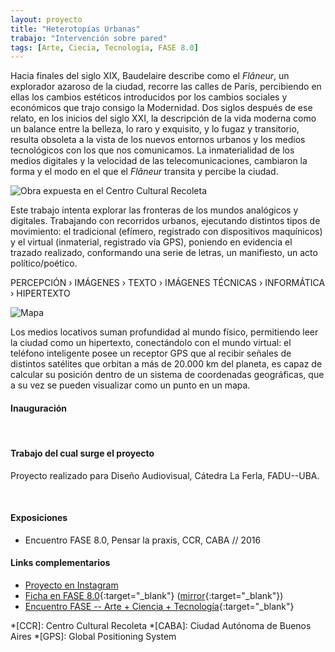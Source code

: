 ```yaml
---
layout: proyecto
title: "Heterotopías Urbanas"
trabajo: "Intervención sobre pared"
tags: [Arte, Ciecia, Tecnología, FASE 8.0]
---
```


Hacia finales del siglo XIX, Baudelaire describe como el *Flâneur*, un explorador azaroso de la ciudad, recorre las calles de París, percibiendo en ellas los cambios estéticos introducidos por los cambios sociales y económicos que trajo consigo la Modernidad. Dos siglos después de ese relato, en los inicios del siglo XXI, la descripción de la vida moderna como un balance entre la belleza, lo raro y exquisito, y lo fugaz y transitorio, resulta obsoleta a la vista de los nuevos entornos urbanos y los medios tecnológicos con los que nos comunicamos. La inmaterialidad de los medios digitales y la velocidad de las telecomunicaciones, cambiaron la forma y el modo en el que el *Flâneur* transita y percibe la ciudad.  

<img src="{{ site.baseurl }}/img/2016_heterotopías-1.jpg" alt="Obra expuesta en el Centro Cultural Recoleta" />

Este trabajo intenta explorar las fronteras de los mundos analógicos y digitales. Trabajando con recorridos urbanos, ejecutando distintos tipos de movimiento: el tradicional (efímero, registrado con dispositivos maquínicos) y el virtual (inmaterial, registrado vía GPS), poniendo en evidencia el trazado realizado, conformando una serie de letras, un manifiesto, un acto político/poético.  

PERCEPCIÓN  ›  IMÁGENES  ›  TEXTO  ›  IMÁGENES TÉCNICAS  ›  INFORMÁTICA  ›  HIPERTEXTO

<img src="{{ site.baseurl }}/img/2016_heterotopías-mapa.png" alt="Mapa" />

Los medios locativos suman profundidad al mundo físico, permitiendo leer la ciudad como un hipertexto, conectándolo con el mundo virtual: el teléfono inteligente posee un receptor GPS que al recibir señales de distintos satélites que orbitan a más de 20.000 km del planeta, es capaz de calcular su posición dentro de un sistema de coordenadas geográficas, que a su vez se pueden visualizar como un punto en un mapa.  

#### Inauguración

<div class="fotorama" data-fit="cover">
	<img src="{{ site.baseurl }}/img/2016_heterotopías-3.jpg" alt="" />
	<img src="{{ site.baseurl }}/img/2016_heterotopías-4.jpg" alt="" />
	<img src="{{ site.baseurl }}/img/2016_heterotopías-5.jpg" alt="" />
	<img src="{{ site.baseurl }}/img/2016_heterotopías-6.jpg" alt="" />
	<img src="{{ site.baseurl }}/img/2016_heterotopías-7.jpg" alt="" />
</div>

#### Trabajo del cual surge el proyecto
Proyecto realizado para Diseño Audiovisual, Cátedra La Ferla, FADU--UBA.

<div class="fotorama" data-fit="cover">
	<img src="{{ site.baseurl }}/img/2016_heterotopías-proceso-02.jpg" alt="" />
	<img src="{{ site.baseurl }}/img/2016_heterotopías-proceso-03.jpg" alt="" />
	<img src="{{ site.baseurl }}/img/2016_heterotopías-proceso-04.jpg" alt="" />
	<img src="{{ site.baseurl }}/img/2016_heterotopías-proceso-05.jpg" alt="" />
	<img src="{{ site.baseurl }}/img/2016_heterotopías-proceso-06.jpg" alt="" />
	<img src="{{ site.baseurl }}/img/2016_heterotopías-proceso-08.jpg" alt="" />
	<img src="{{ site.baseurl }}/img/2016_heterotopías-proceso-09.jpg" alt="" />
	<img src="{{ site.baseurl }}/img/2016_heterotopías-proceso-10.jpg" alt="" />
	<img src="{{ site.baseurl }}/img/2016_heterotopías-proceso-11.jpg" alt="" />
	<img src="{{ site.baseurl }}/img/2016_heterotopías-proceso-12.jpg" alt="" />
	<img src="{{ site.baseurl }}/img/2016_heterotopías-proceso-13.jpg" alt="" />
</div>

#### Exposiciones
- Encuentro FASE 8.0, Pensar la praxis, CCR, CABA // 2016

#### Links complementarios

- [Proyecto en Instagram](https://www.instagram.com/heterotopias.urbanas/)
- [Ficha en FASE 8.0](http://encuentrofase.com.ar/node/97){:target="_blank"} ([mirror](https://web.archive.org/web/20161220010941/http://encuentrofase.com.ar/node/97){:target="_blank"})
- [Encuentro FASE -- Arte + Ciencia + Tecnología](http://encuentrofase.com.ar){:target="_blank"}

*[CCR]: Centro Cultural Recoleta
*[CABA]: Ciudad Autónoma de Buenos Aires
*[GPS]: Global Positioning System
